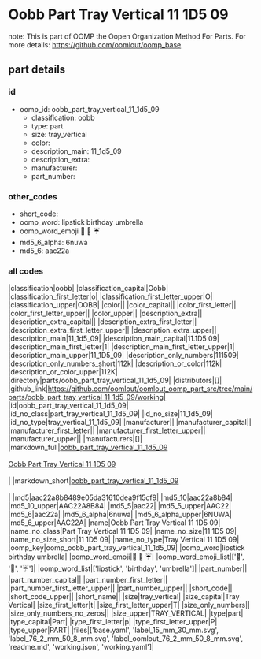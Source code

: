 # Oobb Part Tray Vertical 11 1D5 09  

note: This is part of OOMP the Oopen Organization Method For Parts. For more details: https://github.com/oomlout/oomp_base

##  part details





### id
* oomp_id: oobb_part_tray_vertical_11_1d5_09
  * classification: oobb
  * type: part
  * size: tray_vertical
  * color: 
  * description_main: 11_1d5_09
  * description_extra: 
  * manufacturer: 
  * part_number: 

### other_codes
* short_code: 
* oomp_word: lipstick birthday umbrella
* oomp_word_emoji :lipstick: :birthday: :umbrella:
* md5_6_alpha: 6nuwa
* md5_6: aac22a

### all codes 
|classification|oobb|
|classification_capital|Oobb|
|classification_first_letter|o|
|classification_first_letter_upper|O|
|classification_upper|OOBB|
|color||
|color_capital||
|color_first_letter||
|color_first_letter_upper||
|color_upper||
|description_extra||
|description_extra_capital||
|description_extra_first_letter||
|description_extra_first_letter_upper||
|description_extra_upper||
|description_main|11_1d5_09|
|description_main_capital|11.1D5 09|
|description_main_first_letter|1|
|description_main_first_letter_upper|1|
|description_main_upper|11_1D5_09|
|description_only_numbers|111509|
|description_only_numbers_short|112k|
|description_or_color|112k|
|description_or_color_upper|112K|
|directory|parts/oobb_part_tray_vertical_11_1d5_09|
|distributors|[]|
|github_link|https://github.com/oomlout/oomlout_oomp_part_src/tree/main/parts/oobb_part_tray_vertical_11_1d5_09/working|
|id|oobb_part_tray_vertical_11_1d5_09|
|id_no_class|part_tray_vertical_11_1d5_09|
|id_no_size|11_1d5_09|
|id_no_type|tray_vertical_11_1d5_09|
|manufacturer||
|manufacturer_capital||
|manufacturer_first_letter||
|manufacturer_first_letter_upper||
|manufacturer_upper||
|manufacturers|[]|
|markdown_full|[oobb_part_tray_vertical_11_1d5_09](https://github.com/oomlout/oomlout_oomp_part_src/tree/main/parts/oobb_part_tray_vertical_11_1d5_09/working)<br>[](https://github.com/oomlout/oomlout_oomp_part_src/tree/main/parts/oobb_part_tray_vertical_11_1d5_09/working)<br>[Oobb Part Tray Vertical 11 1D5 09](https://github.com/oomlout/oomlout_oomp_part_src/tree/main/parts/oobb_part_tray_vertical_11_1d5_09/working)<br><br>|
|markdown_short|[oobb_part_tray_vertical_11_1d5_09](https://github.com/oomlout/oomlout_oomp_part_src/tree/main/parts/oobb_part_tray_vertical_11_1d5_09/working)<br><br>|
|md5|aac22a8b8489e05da31610dea9f15cf9|
|md5_10|aac22a8b84|
|md5_10_upper|AAC22A8B84|
|md5_5|aac22|
|md5_5_upper|AAC22|
|md5_6|aac22a|
|md5_6_alpha|6nuwa|
|md5_6_alpha_upper|6NUWA|
|md5_6_upper|AAC22A|
|name|Oobb Part Tray Vertical 11 1D5 09|
|name_no_class|Part Tray Vertical 11 1D5 09|
|name_no_size|11 1D5 09|
|name_no_size_short|11 1D5 09|
|name_no_type|Tray Vertical 11 1D5 09|
|oomp_key|oomp_oobb_part_tray_vertical_11_1d5_09|
|oomp_word|lipstick birthday umbrella|
|oomp_word_emoji|:lipstick: :birthday: :umbrella:|
|oomp_word_emoji_list|[':lipstick:', ':birthday:', ':umbrella:']|
|oomp_word_list|['lipstick', 'birthday', 'umbrella']|
|part_number||
|part_number_capital||
|part_number_first_letter||
|part_number_first_letter_upper||
|part_number_upper||
|short_code||
|short_code_upper||
|short_name||
|size|tray_vertical|
|size_capital|Tray Vertical|
|size_first_letter|t|
|size_first_letter_upper|T|
|size_only_numbers||
|size_only_numbers_no_zeros||
|size_upper|TRAY_VERTICAL|
|type|part|
|type_capital|Part|
|type_first_letter|p|
|type_first_letter_upper|P|
|type_upper|PART|
|files|['base.yaml', 'label_15_mm_30_mm.svg', 'label_76_2_mm_50_8_mm.svg', 'label_oomlout_76_2_mm_50_8_mm.svg', 'readme.md', 'working.json', 'working.yaml']|
